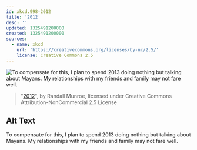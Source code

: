 ```yaml
---
id: xkcd.998-2012
title: '2012'
desc: ''
updated: 1325491200000
created: 1325491200000
sources:
  - name: xkcd
    url: 'https://creativecommons.org/licenses/by-nc/2.5/'
    license: Creative Commons 2.5
---
```

![To compensate for this, I plan to spend 2013 doing nothing but talking about Mayans. My relationships with my friends and family may not fare well.](https://imgs.xkcd.com/comics/2012.png)
> "[2012](https://xkcd.com/998/)", by Randall Munroe, licensed under Creative Commons Attribution-NonCommercial 2.5 License

## Alt Text
To compensate for this, I plan to spend 2013 doing nothing but talking about Mayans. My relationships with my friends and family may not fare well.
